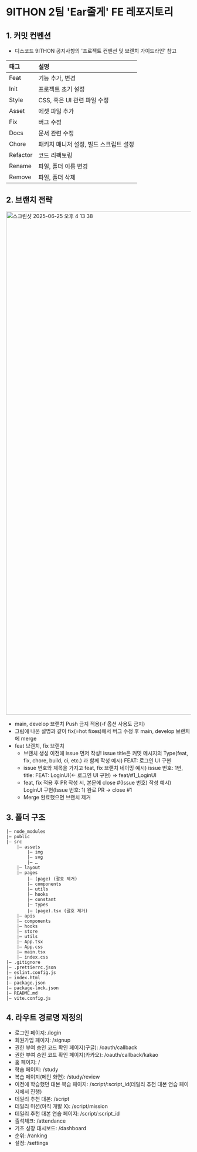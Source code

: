 # 9ITHON 2팀 'Ear줄게' FE 레포지토리

## 1. 커밋 컨벤션
- 디스코드 9ITHON 공지사항의 '프로젝트 컨벤션 및 브랜치 가이드라인' 참고

|태그|설명|
|:---|:---|
|Feat|기능 추가, 변경|
|Init|프로젝트 초기 설정|
|Style|CSS, 혹은 UI 관련 파일 수정|
|Asset|에셋 파일 추가|
|Fix|버그 수정|
|Docs|문서 관련 수정|
|Chore|패키지 매니저 설정, 빌드 스크립트 설정|
|Refactor|코드 리팩토링|
|Rename|파일, 폴더 이름 변경|
|Remove|파일, 폴더 삭제|

## 2. 브랜치 전략

<img width="1370" alt="스크린샷 2025-06-25 오후 4 13 38" src="https://github.com/user-attachments/assets/b57192c3-27b2-4cf0-92b6-b290745f4be7" />

- main, develop 브랜치 Push 금지 적용(-f 옵션 사용도 금지)
- 그림에 나온 설명과 같이 fix(=hot fixes)에서 버그 수정 후 main, develop 브랜치에 merge
- feat 브랜치, fix 브랜치
    - 브랜치 생성 이전에 issue 먼저 작성! issue title은 커밋 메시지의 Type(feat, fix, chore, build, ci, etc.) 과 함께 작성
    예시) FEAT: 로그인 UI 구현
    - issue 번호와 제목을 가지고 feat, fix 브랜치 네이밍
    예시) issue 번호: 1번, title: FEAT: LoginUI(← 로그인 UI 구현)
    ⇒ feat/#1_LoginUI
    - feat, fix 적용 후 PR 작성 시, 본문에 close #(Issue 번호) 작성
    예시) LoginUI 구현(Issue 번호: 1) 완료 PR → close #1
    - Merge 완료했으면 브랜치 제거

## 3. 폴더 구조
```
|— node_modules
|— public
|— src
    |— assets
        |— img
        |— svg
        |— …
    |— layout
    |— pages
        |— (page) (괄호 제거)
        |— components
        |— utils
        |— hooks
        |— constant
        |— types
        |— (page).tsx (괄호 제거)
    |— apis
    |— components
    |— hooks
    |— store
    |— utils
    |— App.tsx
    |— App.css
    |— main.tsx
    |— index.css
|— .gitignore
|— .prettierrc.json
|— eslint.config.js
|— index.html
|— package.json
|— package-lock.json
|— README.md
|— vite.config.js
```

## 4. 라우트 경로명 재정의

- 로그인 페이지: /login
- 회원가입 페이지: /signup
- 권한 부여 승인 코드 확인 페이지(구글): /oauth/callback
- 권한 부여 승인 코드 확인 페이지(카카오): /oauth/callback/kakao
- 홈 페이지: /
- 학습 페이지: /study
- 복습 페이지(메인 화면): /study/review
- 이전에 학습했던 대본 복습 페이지: /script/:script_id(데일리 추천 대본 연습 페이지에서 진행)
- 데일리 추천 대본: /script
- 데일리 미션(아직 개발 X): /script/mission
- 데일리 추천 대본 연습 페이지: /script/:script_id
- 출석체크: /attendance
- 기초 성장 대시보드: /dashboard
- 순위: /ranking
- 설정: /settings
